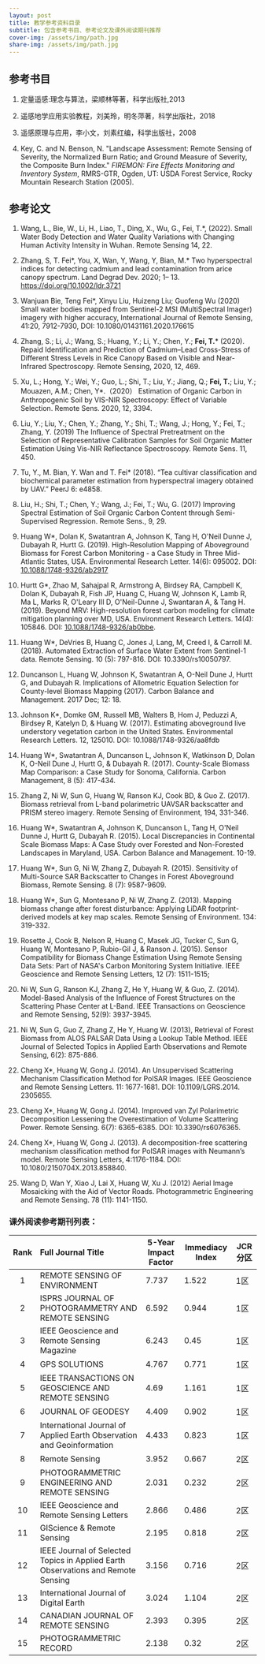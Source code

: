 ```yaml
---
layout: post
title: 教学参考资料目录
subtitle: 包含参考书目、参考论文及课外阅读期刊推荐
cover-img: /assets/img/path.jpg
share-img: /assets/img/path.jpg
---
```


## 参考书目



1. 定量遥感:理念与算法，梁顺林等著，科学出版社,2013

   

2. 遥感地学应用实验教程，刘美玲，明冬萍著，科学出版社，2018

   

3. 遥感原理与应用，李小文，刘素红编，科学出版社，2008

   

4. Key, C. and N. Benson, N. "Landscape Assessment: Remote Sensing of Severity, the Normalized Burn Ratio; and Ground Measure of Severity, the Composite Burn Index." *FIREMON: Fire Effects Monitoring and Inventory System*, RMRS-GTR, Ogden, UT: USDA Forest Service, Rocky Mountain Research Station (2005).

 

 

## 参考论文



1. Wang, L., Bie, W., Li, H., Liao, T., Ding, X., Wu, G., Fei, T.*, (2022). Small Water Body Detection and Water Quality Variations with Changing Human Activity Intensity in Wuhan. Remote Sensing 14, 22.

   

2. Zhang, S, T. Fei*, You, X, Wan, Y, Wang, Y, Bian, M.* Two hyperspectral indices for detecting cadmium and lead contamination from arice canopy spectrum. Land Degrad Dev. 2020; 1– 13. https://doi.org/10.1002/ldr.3721 

    

3. Wanjuan Bie, Teng Fei*, Xinyu Liu, Huizeng Liu; Guofeng Wu (2020) Small water bodies mapped from Sentinel-2 MSI (MultiSpectral Imager) imagery with higher accuracy, International Journal of Remote Sensing, 41:20, 7912-7930, DOI: 10.1080/01431161.2020.176615

   

4. Zhang, S.; Li, J.; Wang, S.; Huang, Y.; Li, Y.; Chen, Y.; **Fei, T.*** (2020). Repaid Identification and Prediction of Cadmium–Lead Cross-Stress of Different Stress Levels in Rice Canopy Based on Visible and Near-Infrared Spectroscopy. Remote Sensing, 2020, 12, 469.

    

5. Xu, L.; Hong, Y.; Wei, Y.; Guo, L.; Shi, T.; Liu, Y.; Jiang, Q.; **Fei, T.**; Liu, Y.; Mouazen, A.M.; Chen, Y*.（2020） Estimation of Organic Carbon in Anthropogenic Soil by VIS-NIR Spectroscopy: Effect of Variable Selection. Remote Sens. 2020, 12, 3394. 

   

6. Liu, Y.; Liu, Y.; Chen, Y.; Zhang, Y.; Shi, T.; Wang, J.; Hong, Y.; Fei, T.; Zhang, Y. (2019) The Influence of Spectral Pretreatment on the Selection of Representative Calibration Samples for Soil Organic Matter Estimation Using Vis-NIR Reflectance Spectroscopy. Remote Sens. 11, 450.

   

7. Tu, Y., M. Bian, Y. Wan and T. Fei* (2018). “Tea cultivar classification and biochemical parameter estimation from hyperspectral imagery obtained by UAV.” PeerJ 6: e4858. 

    

8. Liu, H.; Shi, T.; Chen, Y.; Wang, J.; Fei, T.; Wu, G. (2017) Improving Spectral Estimation of Soil Organic Carbon Content through Semi-Supervised Regression. Remote Sens., 9, 29.

    

9. Huang W*, Dolan K, Swatantran A, Johnson K, Tang H, O'Neil Dunne J, Dubayah R, Hurtt G. (2019). High-Resolution Mapping of Aboveground Biomass for Forest Carbon Monitoring - a Case Study in Three Mid-Atlantic States, USA. Environmental Research Letter. 14(6): 095002. DOI: [10.1088/1748-9326/ab2917 ](https://iopscience.iop.org/article/10.1088/1748-9326/ab2917)

    

10. Hurtt G*, Zhao M, Sahajpal R, Armstrong A, Birdsey RA, Campbell K, Dolan K, Dubayah R, Fish JP, Huang C, Huang W, Johnson K, Lamb R, Ma L, Marks R, O'Leary III D, O'Neil-Dunne J, Swantaran A, & Tang H. (2019). Beyond MRV: High-resolution forest carbon modeling for climate mitigation planning over MD, USA. Environment Research Letters. 14(4): 105846. DOI: [10.1088/1748-9326/ab0bbe](http://dx.doi.org/10.1088/1748-9326/ab0bbe). 

     

11. Huang W*, DeVries B, Huang C, Jones J, Lang, M, Creed I, & Carroll M. (2018). Automated Extraction of Surface Water Extent from Sentinel-1 data. Remote Sensing. 10 (5): 797-816. DOI: 10.3390/rs10050797. 

     

12. Duncanson L, Huang W, Johnson K, Swatantran A, O-Neil Dune J, Hurtt G, and Dubayah R. Implications of Allometric Equation Selection for County-level Biomass Mapping (2017). Carbon Balance and Management. 2017 Dec; 12: 18. 

     

13. Johnson K*, Domke GM, Russell MB, Walters B, Hom J, Peduzzi A, Birdsey R, Katelyn D, & Huang W. (2017). Estimating aboveground live understory vegetation carbon in the United States. Environmental Research Letters. 12, 125010. DOI: 10.1088/1748-9326/aa8fdb 

     

14. Huang W*, Swatantran A, Duncanson L, Johnson K, Watkinson D, Dolan K, O-Neil Dune J, Hurtt G, & Dubayah R. (2017). County-Scale Biomass Map Comparison: a Case Study for Sonoma, California. Carbon Management, 8 (5): 417-434.

     

15. Zhang Z, Ni W, Sun G, Huang W, Ranson KJ, Cook BD, & Guo Z. (2017). Biomass retrieval from L-band polarimetric UAVSAR backscatter and PRISM stereo imagery. Remote Sensing of Environment, 194, 331-346. 

     

16. Huang W*, Swatantran A, Johnson K, Duncanson L, Tang H, O'Neil Dunne J, Hurtt G, Dubayah R. (2015). Local Discrepancies in Continental Scale Biomass Maps: A Case Study over Forested and Non-Forested Landscapes in Maryland, USA. Carbon Balance and Management. 10-19. 

     

17. Huang W*, Sun G, Ni W, Zhang Z, Dubayah R. (2015). Sensitivity of Multi-Source SAR Backscatter to Changes in Forest Aboveground Biomass, Remote Sensing. 8 (7): 9587-9609. 

     

18. Huang W*, Sun G, Montesano P, Ni W, Zhang Z. (2013). Mapping biomass change after forest disturbance: Applying LiDAR footprint-derived models at key map scales. Remote Sensing of Environment. 134: 319-332.

     

19. Rosette J, Cook B, Nelson R, Huang C, Masek JG, Tucker C, Sun G, Huang W, Montesano P, Rubio-Gil J, & Ranson J. (2015). Sensor Compatibility for Biomass Change Estimation Using Remote Sensing Data Sets: Part of NASA's Carbon Monitoring System Initiative. IEEE Geoscience and Remote Sensing Letters, 12 (7): 1511-1515; 

     

20. Ni W, Sun G, Ranson KJ, Zhang Z, He Y, Huang W, & Guo, Z. (2014). Model-Based Analysis of the Influence of Forest Structures on the Scattering Phase Center at L-Band. IEEE Transactions on Geoscience and Remote Sensing, 52(9): 3937-3945. 

     

21. Ni W, Sun G, Guo Z, Zhang Z, He Y, Huang W. (2013), Retrieval of Forest Biomass from ALOS PALSAR Data Using a Lookup Table Method. IEEE Journal of Selected Topics in Applied Earth Observations and Remote Sensing, 6(2): 875-886. 

     

22. Cheng X*, Huang W, Gong J. (2014). An Unsupervised Scattering Mechanism Classification Method for PolSAR Images. IEEE Geoscience and Remote Sensing Letters. 11: 1677-1681. DOI: 10.1109/LGRS.2014. 2305655. 

     

23. Cheng X*, Huang W, Gong J. (2014). Improved van Zyl Polarimetric Decomposition Lessening the Overestimation of Volume Scattering Power. Remote Sensing. 6(7): 6365-6385. DOI: 10.3390/rs6076365.

     

24. Cheng X*, Huang W, Gong J. (2013). A decomposition-free scattering mechanism classification method for PolSAR images with Neumann’s model. Remote Sensing Letters, 4:1176-1184. DOI: 10.1080/2150704X.2013.858840.

     

25. Wang D, Wan Y, Xiao J, Lai X, Huang W, Xu J. (2012) Aerial Image Mosaicking with the Aid of Vector Roads. Photogrammetric Engineering and Remote Sensing. 78 (11): 1141-1150. 





### 课外阅读参考期刊列表：



| **Rank** | **Full Journal Title**                                       | **5-Year Impact Factor** | **Immediacy Index** | **JCR**  **分区** |
| :------: | :----------------------------------------------------------- | ------------------------ | ------------------- | ----------------- |
|    1     | REMOTE SENSING OF  ENVIRONMENT                               | 7.737                    | 1.522               | 1区               |
|    2     | ISPRS JOURNAL OF  PHOTOGRAMMETRY AND REMOTE  SENSING         | 6.592                    | 0.944               | 1区               |
|    3     | IEEE Geoscience and  Remote Sensing Magazine                 | 6.243                    | 0.45                | 1区               |
|    4     | GPS SOLUTIONS                                                | 4.767                    | 0.771               | 1区               |
|    5     | IEEE TRANSACTIONS ON  GEOSCIENCE AND REMOTE  SENSING         | 4.69                     | 1.161               | 1区               |
|    6     | JOURNAL OF GEODESY                                           | 4.409                    | 0.902               | 1区               |
|    7     | International Journal  of Applied Earth  Observation and Geoinformation | 4.433                    | 0.823               | 1区               |
|    8     | Remote Sensing                                               | 3.952                    | 0.667               | 2区               |
|    9     | PHOTOGRAMMETRIC  ENGINEERING AND REMOTE  SENSING             | 2.031                    | 0.232               | 2区               |
|    10    | IEEE Geoscience and  Remote Sensing  Letters                 | 2.866                    | 0.486               | 2区               |
|    11    | GIScience &  Remote Sensing                                  | 2.195                    | 0.818               | 2区               |
|    12    | IEEE Journal of  Selected Topics in  Applied Earth Observations and Remote Sensing | 3.156                    | 0.716               | 2区               |
|    13    | International Journal  of Digital Earth                      | 3.024                    | 1.104               | 2区               |
|    14    | CANADIAN JOURNAL OF  REMOTE SENSING                          | 2.393                    | 0.395               | 2区               |
|    15    | PHOTOGRAMMETRIC  RECORD                                      | 2.138                    | 0.32                | 2区               |